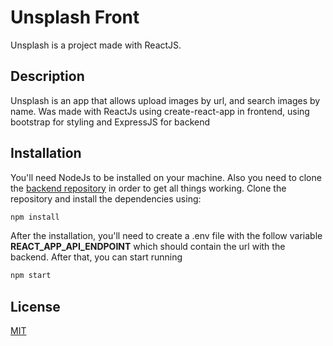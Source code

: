 # Unsplash Front

Unsplash is a project made with ReactJS.

## Description

Unsplash is an app that allows upload images by url, and search images by name. Was made with ReactJs using create-react-app in frontend, using bootstrap for styling and ExpressJS for backend

## Installation 
You'll need NodeJs to be installed on your machine. Also you need to clone the [backend repository](https://github.com/andres326/unsplash-api) in order to get all things working. Clone the repository and install the dependencies using: 

```bash
npm install
```

After the installation, you'll need to create a .env file with the follow variable __REACT_APP_API_ENDPOINT__ which should contain the url with the backend. After that, you can start running

```bash
npm start
```

## License

[MIT](https://choosealicense.com/licenses/mit/)
